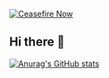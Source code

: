 [![Ceasefire Now](https://badge.techforpalestine.org/default)](https://techforpalestine.org/learn-more)

## Hi there 👋

[![Anurag's GitHub stats](https://github-readme-stats.vercel.app/api?username=mdSlash&hide=stars)](https://github.com/mdSlash)
